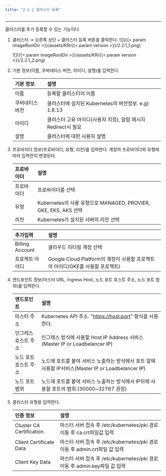 ```yaml
---
title: "2.2.1 클러스터 등록"
---
```


---
클러스터를 추가 등록할 수 있는 기능이다.

1. 클러스터 → 오른쪽 상단 + 클러스터 등록 버튼을 클릭한다.
    ![]({{< param imageRootDir >}}/assets/KR/{{< param version >}}/2.2.1_1.png)
    
    ![]({{< param imageRootDir >}}/assets/KR/{{< param version >}}/2.2.1_2.png)

2. 기본 정보\(이름, 쿠버네티스 버전, 아이디, 설명\)를 입력한다.  

    | **기본 정보** | **설명** |
    | :------- | :--------------------------------------- |
    | 이름     | 등록할 클러스터의 이름                             |
    | 쿠버네티스 버전 | 클러스터에 설치된 Kubernetes의 버전정보. e.g\) 1.8.13 |
    | 아이디   | 클러스터 고유 아이디(사용자 지정), 알람 메시지 Redirect시 필요 |
    | 설명     | 클러스터에 대한 사용자 설명                          |

3. 프로바이더 정보\(프로바이더, 유형, 리전\)를 입력한다.
계정의 프로바이더와 유형에 따라 입력란이 변경된다.

    | **프로바이더** | **설명** |
    | :-------- | :------------ |
    | 프로바이더 | 프로바이더를 선택                                         |
    | 유형       | Kubernetes의 사용 유형으로 MANAGED, PROVIER, GKE, EKS, AKS  선택 |
    | 리전       | Kubernetes가 설치된 서버의 리전 선택 |
    
    | **추가입력** | **설명** |
    | :------- | :---------- |
    | Billing Account | 클라우드 미터링 계정 선택 |
    | 프로젝트 아이디 | Google Cloud Platform의 계정이 사용할 프로젝트의 아이디\(GKE를 사용할 프로젝트\) |

4. 엔드포인트 정보\(마스터 URL, Ingress Host, 노드 포트 호스트 주소, 노드 포트 범위\)를 입력한다.

    | 엔드포인트 | 설명 |
    | :----------- | :------------- |
    | 마스터 주소      | Kubernetes API 주소. "[https://host:port](https://host:port)" 형식을 사용한다. |
    | 인그레스 호스트 주소 | 인그레스 방식에 사용할 Host IP Address 서비스\(Master IP or Loadbelancer IP\)      |
    | 노드 포트 호스트 주소 | 노드에 포트를 붙여 서비스 노출하는 방식에서 포트 앞에 사용할 IP서비스\(Master IP or Loadbelancer IP\) |
    | 노드 포트 범위  | 노드에 포트를 붙여 서비스 노출하는 방식에서 IP뒤에 사용할 포트의 범위.\(30000~32767 권장\)          |

5. 클러스터 유형을 입력한다.

    | 인증 정보               | 설명      |
    | :---------------------- | :------------ |
    | Cluster CA Certification | 마스터 서버 접속 후 /etc/kubernetes/pki 경로 이동 후 ca.crt파일값 입력     |
    | Client Certificate Data  | 마스터 서버 접속 후 /etc/kubernetes/pki 경로 이동 후 admin.crt파일 값 입력 |
    | Client Key Data          | 마스터 서버 접속 후 /etc/kubernetes/pki 경로 이동 후 admin.key파일 값 입력 |
